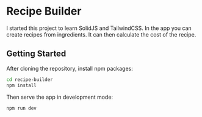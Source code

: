 # Recipe Builder

I started this project to learn SolidJS and TailwindCSS. In the app you can create recipes from ingredients. It can then calculate the cost of the recipe.

## Getting Started

After cloning the repository, install npm packages:

```bash
cd recipe-builder
npm install
```

Then serve the app in development mode:

```bash
npm run dev
```
